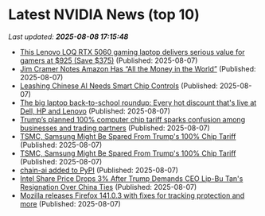 # Latest NVIDIA News (top 10)
_Last updated: **2025-08-08 17:15:48**_

- [This Lenovo LOQ RTX 5060 gaming laptop delivers serious value for gamers at $925 (Save $375)](http://9to5toys.com/2025/08/07/lenovo-loq-rtx-5060-gaming-laptop-serious-value-for-gamers-375-off/) (Published: 2025-08-07)
- [Jim Cramer Notes Amazon Has “All the Money in the World”](https://finance.yahoo.com/news/jim-cramer-notes-amazon-money-170136752.html) (Published: 2025-08-07)
- [Leashing Chinese AI Needs Smart Chip Controls](https://www.rand.org/pubs/commentary/2025/08/leashing-chinese-ai-needs-smart-chip-controls.html) (Published: 2025-08-07)
- [The big laptop back-to-school roundup: Every hot discount that's live at Dell, HP and Lenovo](https://www.rockpapershotgun.com/the-big-laptop-back-to-school-roundup-every-hot-discount-thats-live-at-dell-hp-and-lenovo) (Published: 2025-08-07)
- [Trump’s planned 100% computer chip tariff sparks confusion among businesses and trading partners](https://financialpost.com/pmn/trumps-planned-100-computer-chip-tariff-sparks-confusion-among-businesses-and-trading-partners) (Published: 2025-08-07)
- [TSMC, Samsung Might Be Spared From Trump's 100% Chip Tariff](https://uk.pcmag.com/processors/159470/tsmc-samsung-might-be-spared-from-trumps-100-chip-tariff) (Published: 2025-08-07)
- [TSMC, Samsung Might Be Spared From Trump's 100% Chip Tariff](https://me.pcmag.com/en/processors/31579/tsmc-samsung-might-be-spared-from-trumps-100-chip-tariff) (Published: 2025-08-07)
- [chain-ai added to PyPI](https://pypi.org/project/chain-ai/) (Published: 2025-08-07)
- [Intel Share Price Drops 3% After Trump Demands CEO Lip-Bu Tan's Resignation Over China Ties](https://www.ndtvprofit.com/markets/intel-share-price-drops-3-after-trump-demands-ceo-lip-bu-tans-resignation-over-china-ties) (Published: 2025-08-07)
- [Mozilla releases Firefox 141.0.3 with fixes for tracking protection and more](https://www.neowin.net/news/mozilla-releases-firefox-14103-with-fixes-for-tracking-protection-and-more/) (Published: 2025-08-07)
